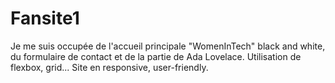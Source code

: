 # Fansite1

Je me suis occupée de l'accueil principale "WomenInTech" black and white, du formulaire de contact et de la partie de Ada Lovelace.
 Utilisation de flexbox, grid... Site en responsive, user-friendly. 
